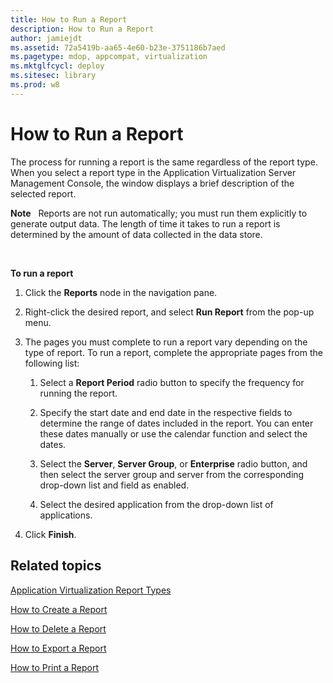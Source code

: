 ```yaml
---
title: How to Run a Report
description: How to Run a Report
author: jamiejdt
ms.assetid: 72a5419b-aa65-4e60-b23e-3751186b7aed
ms.pagetype: mdop, appcompat, virtualization
ms.mktglfcycl: deploy
ms.sitesec: library
ms.prod: w8
---
```



# How to Run a Report


The process for running a report is the same regardless of the report type. When you select a report type in the Application Virtualization Server Management Console, the window displays a brief description of the selected report.

**Note**  
Reports are not run automatically; you must run them explicitly to generate output data. The length of time it takes to run a report is determined by the amount of data collected in the data store.

 

**To run a report**

1.  Click the **Reports** node in the navigation pane.

2.  Right-click the desired report, and select **Run Report** from the pop-up menu.

3.  The pages you must complete to run a report vary depending on the type of report. To run a report, complete the appropriate pages from the following list:

    1.  Select a **Report Period** radio button to specify the frequency for running the report.

    2.  Specify the start date and end date in the respective fields to determine the range of dates included in the report. You can enter these dates manually or use the calendar function and select the dates.

    3.  Select the **Server**, **Server Group**, or **Enterprise** radio button, and then select the server group and server from the corresponding drop-down list and field as enabled.

    4.  Select the desired application from the drop-down list of applications.

4.  Click **Finish**.

## Related topics


[Application Virtualization Report Types](application-virtualization-report-types.md)

[How to Create a Report](how-to-create-a-reportserver.md)

[How to Delete a Report](how-to-delete-a-reportserver.md)

[How to Export a Report](how-to-export-a-reportserver.md)

[How to Print a Report](how-to-print-a-reportserver.md)

 

 





